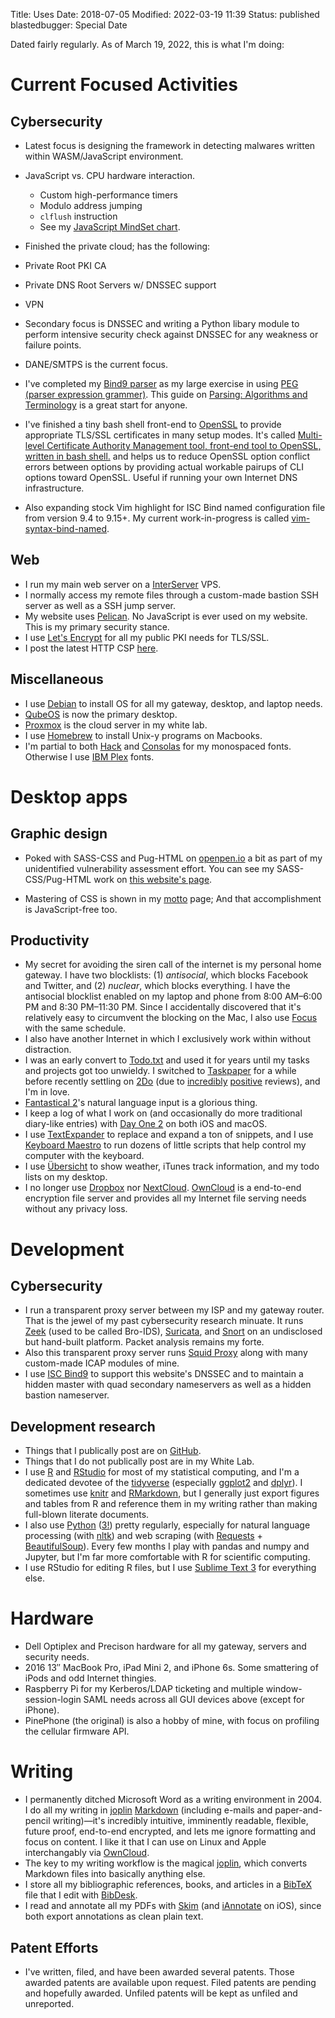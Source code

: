 Title: Uses
Date: 2018-07-05
Modified: 2022-03-19 11:39
Status: published
blastedbugger: Special Date


Dated fairly regularly. As of March 19, 2022, this is what I'm doing:

# Current Focused Activities

## Cybersecurity

- Latest focus is designing the framework in detecting malwares written within WASM/JavaScript environment.

- JavaScript vs. CPU hardware interaction.
  - Custom high-performance timers
  - Modulo address jumping
  - `clflush` instruction
  - See my [JavaScript MindSet chart](https://egbert.net/blog/articles/javascript-malware-mindset.html).

- Finished the private cloud; has the following:

 - Private Root PKI CA
 - Private DNS Root Servers w/ DNSSEC support
 - VPN 

- Secondary focus is DNSSEC and writing a Python libary module to perform
  intensive security check against DNSSEC for any weakness or failure points.
 - DANE/SMTPS is the current focus.

- I've completed my [Bind9 parser](https://github.com/egberts/bind9_parser) as my large exercise in using [PEG (parser expression grammer)](https://en.wikipedia.org/wiki/Parsing_expression_grammar).  This guide on [Parsing: Algorithms and Terminology](https://tomassetti.me/guide-parsing-algorithms-terminology/) is a great start for anyone.

- I've finished a tiny bash shell front-end to [OpenSSL](https://github.com/openssl/openssl) to provide appropriate TLS/SSL certificates in many setup modes.  It's called [Multi-level Certificate Authority Management tool, front-end tool to
OpenSSL, written in bash shell.](https://github.com/egberts/tls-ca-manage) and
helps us to reduce OpenSSL option conflict errors between options by providing actual workable pairups of CLI options toward OpenSSL.  Useful if running your own Internet DNS infrastructure.

- Also expanding stock Vim highlight for ISC Bind named configuration file from
  version 9.4 to 9.15+.  My current work-in-progress is called
[vim-syntax-bind-named](https://github.com/egberts/vim-syntax-bind-named).

## Web

- I run my main web server on a [InterServer](https://www.interserver.net/) VPS.
- I normally access my remote files through a custom-made bastion SSH server as well as a SSH jump server.
- My website uses [Pelican](http://blog.getpelican.com/). No JavaScript is ever used on my website.  This is my primary security stance.
- I use [Let's Encrypt](https://letsencrypt.org/) for all my public PKI needs for TLS/SSL.
- I post the latest HTTP CSP [here](https://egbert.net/blog/articles/current-http-content-security-policy-csp.html).

## Miscellaneous

- I use [Debian](http://debian.org/) to install OS for all my gateway, desktop, and laptop needs.
- [QubeOS](https://www.qubes-os.org/) is now the primary desktop.
- [Proxmox](https://www.proxmox.com/en/) is the cloud server in my white lab.
- I use [Homebrew](http://brew.sh/) to install Unix-y programs on Macbooks.
- I'm partial to both [Hack](https://sourcefoundry.org/hack/) and [Consolas](https://en.wikipedia.org/wiki/Consolas) for my monospaced fonts.  Otherwise I use [IBM Plex](https://www.ibm.com/plex/) fonts.


# Desktop apps

## Graphic design

- Poked with SASS-CSS and Pug-HTML on [openpen.io](https://openpen.io/) a bit as part of my unidentified vulnerability assessment effort.  You can see my SASS-CSS/Pug-HTML work on [this website's page](https://egbert.net/blog/index.html).

- Mastering of CSS is shown in my [motto](https://egbert.net/blog) page;  And that accomplishment is JavaScript-free too.


## Productivity

- My secret for avoiding the siren call of the internet is my personal home gateway.  I have two blocklists: (1) *antisocial*, which blocks Facebook and Twitter, and (2) *nuclear*, which blocks everything. I have the antisocial blocklist enabled on my laptop and phone from 8:00 AM–6:00 PM and 8:30 PM–11:30 PM. Since I accidentally discovered that it's relatively easy to circumvent the blocking on the Mac, I also use [Focus](https://heyfocus.com/) with the same schedule.
- I also have another Internet in which I exclusively work within without
  distraction.
- I was an early convert to [Todo.txt](http://todotxt.com/) and used it for years until my tasks and projects got too unwieldy. I switched to [Taskpaper](https://www.taskpaper.com/) for a while before recently settling on [2Do](http://www.2doapp.com/) (due to [incredibly](https://www.macstories.net/stories/why-2do-is-my-new-favorite-ios-task-manager/) [positive](https://brooksreview.net/2016/01/2do/) reviews), and I'm in love.
- [Fantastical 2](https://flexibits.com/fantastical)'s natural language input is a glorious thing.
- I keep a log of what I work on (and occasionally do more traditional diary-like entries) with [Day One 2](http://dayoneapp.com/) on both iOS and macOS.
- I use [TextExpander](https://smilesoftware.com/textexpander) to replace and expand a ton of snippets, and I use [Keyboard Maestro](https://www.keyboardmaestro.com/main/) to run dozens of little scripts that help control my computer with the keyboard.
- I use [Übersicht](http://tracesof.net/uebersicht/) to show weather, iTunes track information, and my todo lists on my desktop.
- I no longer use [Dropbox](https://www.dropbox.com) nor [NextCloud](https://nextcloud.net). [OwnCloud](https://owncloud.org) is a end-to-end encryption file server and provides all my Internet file serving needs without any privacy loss.

# Development

## Cybersecurity

- I run a transparent proxy server between my ISP and my gateway router.  That
  is the jewel of my past cybersecurity research minuate.  It runs [Zeek](https://www.zeek.org) (used to be called Bro-IDS), [Suricata](https://suricata-ids.org), and [Snort](https://snort.org) on an undisclosed but hand-built platform.  Packet analysis remains my forte.
- Also this transparent proxy server runs [Squid Proxy](http://www.squid-cache.org) along with many custom-made ICAP modules of mine.
- I use [ISC Bind9](https://isc.org/bind) to support this website's DNSSEC and to maintain a hidden master with quad secondary nameservers as well as a hidden bastion nameserver.

## Development research

- Things that I publically post are on [GitHub](https://github.com/egberts).
- Things that I do not publically post are in my White Lab.
- I use [R](https://www.r-project.org/) and [RStudio](https://www.rstudio.com/) for most of my statistical computing, and I'm a dedicated devotee of the [tidyverse](http://tidyverse.org/) (especially [ggplot2](http://ggplot2.org/) and [dplyr](https://cran.rstudio.com/web/packages/dplyr/vignettes/introduction.html)). I sometimes use [knitr](http://yihui.name/knitr/) and [RMarkdown](http://rmarkdown.rstudio.com/), but I generally just export figures and tables from R and reference them in my writing rather than making full-blown literate documents.
- I also use [Python](https://www.python.org/) ([3!](http://www.onthelambda.com/2014/05/13/damn-the-torpedoes-full-speed-ahead-making-the-switch-to-python-3/)) pretty regularly, especially for natural language processing (with [nltk](http://www.nltk.org/)) and web scraping (with [Requests](http://docs.python-requests.org/en/master/) + [BeautifulSoup](https://www.crummy.com/software/BeautifulSoup/bs4/doc/)). Every few months I play with pandas and numpy and Jupyter, but I'm far more comfortable with R for scientific computing.
- I use RStudio for editing R files, but I use [Sublime Text 3](https://sublimetext.com/3) for everything else.

# Hardware

- Dell Optiplex and Precison hardware for all my gateway, servers and security
  needs.
- 2016 13″ MacBook Pro, iPad Mini 2, and iPhone 6s.  Some smattering of
  iPods and odd Internet thingies.
- Raspberry Pi for my Kerberos/LDAP ticketing and multiple window-session-login SAML needs across all GUI devices above (except for iPhone).
- PinePhone (the original) is also a hobby of mine, with focus on profiling the cellular firmware API.

# Writing

- I permanently ditched Microsoft Word as a writing environment in 2004.  I do all my writing in [joplin](http://joplinapp.org/) [Markdown](https://daringfireball.net/projects/markdown/) (including e-mails and paper-and-pencil writing)—it's incredibly intuitive, imminently readable, flexible, future proof, end-to-end encrypted, and lets me ignore formatting and focus on content.  I like it that I can use on Linux and Apple interchangably via [OwnCloud](https://owncloud.org).
- The key to my writing workflow is the magical [joplin](http://joplinapp.org/), which converts Markdown files into basically anything else.
- I store all my bibliographic references, books, and articles in a [BibTeX](http://www.bibtex.org/) file that I edit with [BibDesk](http://bibdesk.sourceforge.net/).
- I read and annotate all my PDFs with [Skim](http://skim-app.sourceforge.net/) (and [iAnnotate](http://www.iannotate.com/) on iOS), since both export annotations as clean plain text.

## Patent Efforts

- I've written, filed, and have been awarded several patents.  Those awarded
  patents are available upon request.  Filed patents are pending and hopefully awarded. Unfiled patents will be kept as unfiled and unreported.
